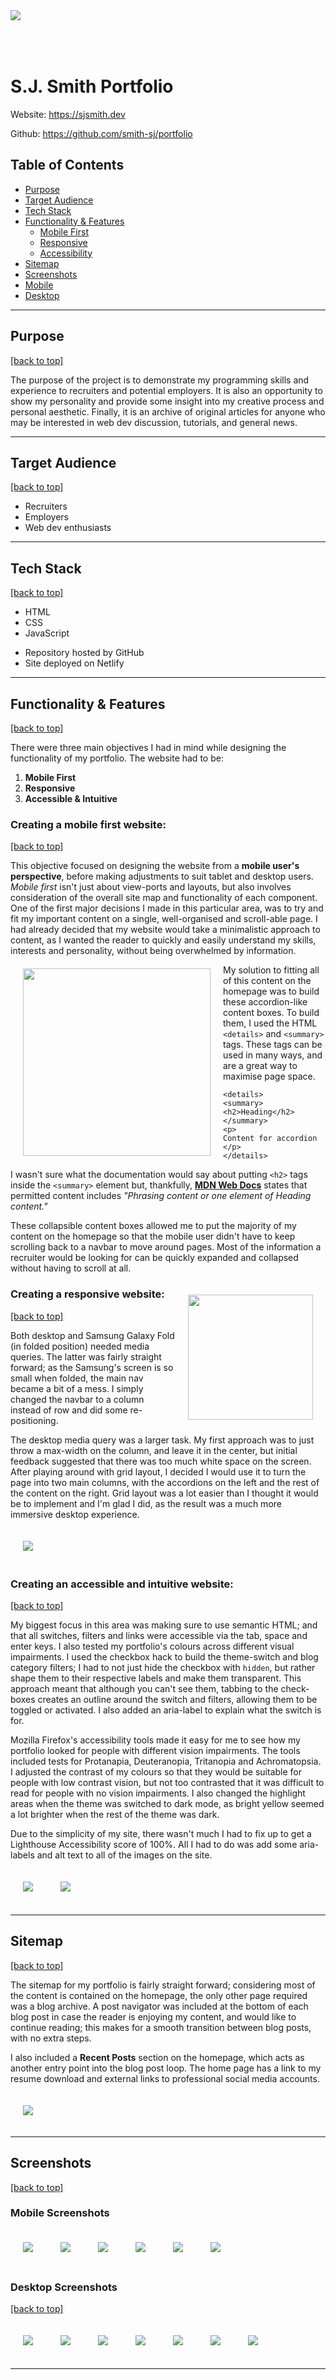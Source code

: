 <img src="./docs/component-images/hero-image.png" style="margin-bottom: 50px">

# <a id="top"></a> S.J. Smith Portfolio

Website: https://sjsmith.dev

Github: https://github.com/smith-sj/portfolio

## Table of Contents

- [Purpose](#purpose)
- [Target Audience](#target-audience)
- [Tech Stack](#tech-stack)
- [Functionality & Features](#functionality)
    - [Mobile First](#mobile-first)
    - [Responsive](#responsive)
    - [Accessibility](#accessibility)
- [Sitemap](#sitemap)
- [Screenshots](#screenshots)
- [Mobile](#mobile)
- [Desktop](#desktop)

---

## <a id="purpose"></a> Purpose

[[back to top]](#top)

The purpose of the project is to demonstrate my programming skills and experience to recruiters and potential employers. It is also an opportunity to show my personality and provide some insight into my creative process and personal aesthetic. Finally, it is an archive of original articles for anyone who may be interested in web dev discussion, tutorials, and general news.

---

## <a id="target-audience"></a> Target Audience

[[back to top]](#top)

- Recruiters
- Employers
- Web dev enthusiasts

---

## <a id="tech-stack"></a> Tech Stack
[[back to top]](#top)
- HTML
- CSS
- JavaScript

* Repository hosted by GitHub
* Site deployed on Netlify

---

## <a id="functionality"></a> Functionality & Features

[[back to top]](#top)

There were three main objectives I had in mind while designing the functionality of my portfolio. The website had to be:

1. **Mobile First**
1. **Responsive**
1. **Accessible & Intuitive**

<a id="mobile-first"></a>

### Creating a mobile first website:

[[back to top]](#top)

This objective focused on designing the website from a **mobile user's perspective**, before making adjustments to suit tablet and desktop users. *Mobile first* isn't just about view-ports and layouts, but also involves consideration of the overall site map and functionality of each component. One of the first major decisions I made in this particular area, was to try and fit my important content on a single, well-organised and scroll-able page. I had already decided that my website would take a minimalistic approach to content, as I wanted the reader to quickly and easily understand my skills, interests and personality, without being overwhelmed by information.
<img align="left" style="margin: 20px" width="300" height="auto" src="./docs/component-images/accordian.png">

My solution to fitting all of this content on the homepage was to build these accordion-like content boxes. To build them, I used the HTML `<details>` and `<summary>` tags. These tags can be used in many ways, and are a great way to maximise page space. 

```
<details>
<summary>
<h2>Heading</h2>
</summary>
<p>
Content for accordion
</p>
</details>
```

I wasn't sure what the documentation would say about putting `<h2>` tags inside the `<summary>` element but, thankfully, **[MDN Web Docs](https://developer.mozilla.org/en-US/docs/Web/HTML/Element/summary)** states that permitted content includes *"Phrasing content or one element of Heading content."*

These collapsible content boxes allowed me to put the majority of my content on the homepage so that the mobile user didn't have to keep scrolling back to a navbar to move around pages. Most of the information a recruiter would be looking for can be quickly expanded and collapsed without having to scroll at all.

<img align="right" style="margin: 20px" width="200" height="auto" src="./docs/component-images/galaxy-fold.png">

<a id="responsive"></a>
### Creating a responsive website:

[[back to top]](#top)

Both desktop and Samsung Galaxy Fold (in folded position) needed media queries. The latter was fairly straight forward; as the Samsung's screen is so small when folded, the main nav became
a bit of a mess. I simply changed the navbar to a column instead of
row and did some re-positioning.

The desktop media query was a larger task. My first approach was to just throw a max-width on the column, and leave it in the center, but initial feedback suggested that there was too much white space on the screen. After playing around with grid layout, I decided I would use it to turn the page into two main columns, with the accordions on
the left and the rest of the content on the right. Grid layout was a lot easier than I thought it would be to implement and I'm glad I did,
as the result was a much more immersive desktop experience.

<img style="margin: 20px" height="auto" src="./docs/screenshots/desktop-home-light.png">

<a id="accessibility"></a>

### Creating an accessible and intuitive website:

[[back to top]](#top)

My biggest focus in this area was making sure to use semantic HTML; and that all switches, filters and links were accessible via the tab, space and enter keys. I also tested my portfolio's colours across different visual impairments. I used the checkbox hack to build the theme-switch and blog category filters; I had to not just hide the checkbox with `hidden`, but rather shape them to their respective labels and make them transparent. This approach meant that although you can't see them, tabbing to the check-boxes creates an outline around the switch and filters, allowing them to be toggled or activated. I also added an aria-label to explain what the switch is for.

Mozilla Firefox's accessibility tools made it easy for me to see how my portfolio looked for people with different vision impairments. The tools included tests for Protanapia, Deuteranopia, Tritanopia and Achromatopsia. I adjusted the contrast of my colours so that they would be suitable for people with low contrast vision, but not too contrasted that it was difficult to read for people with no vision impairments. I also changed the highlight areas when the theme was switched to dark mode, as bright yellow seemed a lot brighter when the rest of the theme was dark.

Due to the simplicity of my site, there wasn't much I had to fix up to get a Lighthouse Accessibility score of 100%. All I had to do was add some aria-labels and alt text to all of the images on the site.

<img style="margin: 20px" src="./docs/component-images/lighthouse.png">

<img style="margin: 20px" src="./docs/component-images/accessibility.png">

---

## <a id="sitemap"></a> Sitemap
[[back to top]](#top)

The sitemap for my portfolio is fairly straight forward; considering most of the content is contained on the homepage, the only other page required was a blog archive. A post navigator was included at the bottom of each blog post in case the reader is enjoying my content, and would like to continue reading; this makes for a smooth transition between blog posts, with no extra steps.

I also included a **Recent Posts** section on the homepage, which acts as another entry point into the blog post loop. The home page has a link to my resume download and external links to professional social media accounts.

<img style="margin: 20px" height="auto" src="./docs/site-map.png">

---

## <a id="screenshots"></a> Screenshots

<a id="mobile"></a>

[[back to top]](#top)

### Mobile Screenshots

<img style="margin: 20px" height="auto" src="./docs/screenshots/mobile-home-light.png">

<img style="margin: 20px" height="auto" src="./docs/screenshots/mobile-home-dark.png">

<img style="margin: 20px" height="auto" src="./docs/screenshots/mobile-blog-light.png">

<img style="margin: 20px" height="auto" src="./docs/screenshots/mobile-blog-dark.png">

<img style="margin: 20px" height="auto" src="./docs/screenshots/mobile-post-light.png">

<img style="margin: 20px" height="auto" src="./docs/screenshots/mobile-post-dark.png">

<a id="desktop"></a>

### Desktop Screenshots

[[back to top]](#top)

<img style="margin: 20px" height="auto" src="./docs/screenshots/desktop-home-light.png">

<img style="margin: 20px" height="auto" src="./docs/screenshots/desktop-home-dark.png">

<img style="margin: 20px" height="auto" src="./docs/screenshots/desktop-blog-light.png">

<img style="margin: 20px" height="auto" src="./docs/screenshots/desktop-blog-dark.png">

<img style="margin: 20px" height="auto" src="./docs/screenshots/desktop-blog-light-filtered.png">

<img style="margin: 20px" height="auto" src="./docs/screenshots/desktop-post-light.png">

<img style="margin: 20px" height="auto" src="./docs/screenshots/desktop-post-dark.png">

---
